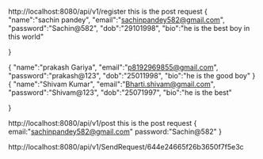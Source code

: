 http://localhost:8080/api/v1/register this is the post request
{
  "name":"sachin pandey",
  "email":"sachinpandey582@gmail.com",
  "password":"Sachin@582",
  "dob":"29101998",
  "bio":"he is the best boy in this world"
  
  
}

{
  "name":"prakash Gariya",
  "email":"p8192969855@gmail.com",
  "password":"prakash@123",
  "dob":"25011998",
  "bio":"he is the good boy"
 }
 {
  "name":"Shivam Kumar",
  "email":"Bharti.shivam@gmail.com",
  "password":"Shivam@123",
  "dob":"25071997",
  "bio":"he is the best"
   
}

 <!--  this is going to be the login request -->
 http://localhost:8080/api/v1/post this is the post request
 {
    email:"sachinpandey582@gmail.com"
    password:"Sachin@582"
 }

<!-- this is how you send the fiend request to the friend  passing the id of user 644e24665f26b3650f7f5e3c -->
http://localhost:8080/api/v1/SendRequest/644e24665f26b3650f7f5e3c



